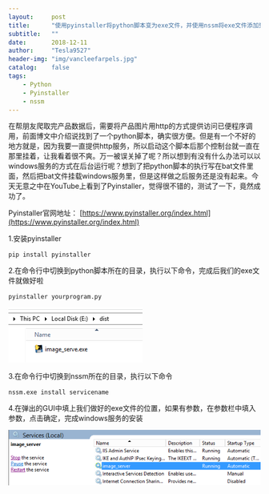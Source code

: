 ```yaml
---
layout:     post
title:      "使用pyinstaller将python脚本变为exe文件，并使用nssm将exe文件添加到windows服务"
subtitle:   ""
date:       2018-12-11
author:     "Tesla9527"
header-img: "img/vancleefarpels.jpg"
catalog:    false
tags:
    - Python
    - Pyinstaller
    - nssm
---
```

在帮朋友爬取完产品数据后，需要将产品图片用http的方式提供访问已便程序调用，前面博文中介绍说找到了一个python脚本，确实很方便。但是有一个不好的地方就是，因为我要一直提供http服务，所以启动这个脚本后那个控制台就一直在那里挂着，让我看着很不爽。万一被误关掉了呢？所以想到有没有什么办法可以以windows服务的方式在后台运行呢？想到了把python脚本的执行写在bat文件里面，然后把bat文件挂载windows服务里，但是这样做之后服务还是没有起来。今天无意之中在YouTube上看到了Pyinstaller，觉得很不错的，测试了一下，竟然成功了。

Pyinstaller官网地址：
[https://www.pyinstaller.org/index.html](https://www.pyinstaller.org/index.html)

1.安装pyinstaller

```
pip install pyinstaller
```

2.在命令行中切换到python脚本所在的目录，执行以下命令，完成后我们的exe文件就做好啦

```
pyinstaller yourprogram.py
```

![img](/img/in-post/pyinstaller/image_serve.png)

3.在命令行中切换到nssm所在的目录，执行以下命令

```
nssm.exe install servicename
```

4.在弹出的GUI中填上我们做好的exe文件的位置，如果有参数，在参数栏中填入参数，点击确定，完成windows服务的安装

![img](/img/in-post/pyinstaller/image_serve_service.png)